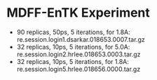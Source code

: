 # MDFF-EnTK Experiment

- 90 replicas, 50ps, 5 iterations, for 1.8A: re.session.login1.dsarkar.018653.0007.tar.gz
- 32 replicas, 10ps, 5 iterations, for 5.0A: re.session.login2.hrlee.018653.0003.tar.gz
- 32 replicas, 10ps, 5 iterations, for 1.8A: re.session.login5.hrlee.018656.0000.tar.gz

